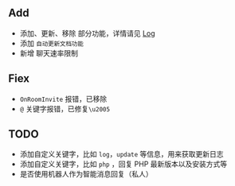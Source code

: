 ## Add

- 添加、更新、移除 部分功能，详情请见 [Log](Log.md)
- 添加 `自动更新文档功能`
- 新增 聊天速率限制

## Fiex

- `OnRoomInvite` 报错，已移除
- `@` 关键字报错，已修复`\u2005`

## TODO

- 添加自定义关键字，比如 `log`，`update` 等信息，用来获取更新日志
- 添加自定义关键字，比如 `php` ，回复 PHP 最新版本以及安装方式等
- 是否使用机器人作为智能消息回复（私人）